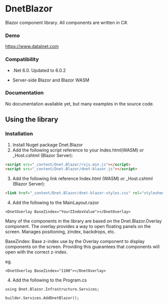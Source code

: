 # DnetBlazor
Blazor component library. All components are written in C#.

### Demo
https://www.datalnet.com

### Compatibility
- .Net 6.0. Updated to 6.0.2

- Server-side Blazor and Blazor WASM

### Documentation
No documentation available yet, but many examples in the source code.

## Using the library
### Installation

1. Install Nuget package Dnet.Blazor
2. Add the following script reference to your Index.html(WASM) or _Host.cshtml (Blazor Server): 

```Html
<script src="_content/Dnet.Blazor/rxjs.min.js"></script>
<script src="_content/Dnet.Blazor/dnet-blazor.js"></script>
```

3. Add the following link reference Index.html (WASM) or _Host.cshtml (Blazor Server): 

```Html
<link href="_content/Dnet.Blazor/dnet-blazor-styles.css" rel="stylesheet" />
```

4. Add the following to the MainLayout.razor

```CSharp
<DnetOverlay BaseZindex="YourZIndexValue"></DnetOverlay>
```
Many of the components in the library are based on the Dnet.Blazor.Overlay component. The overlay provides a way to open floating panels on the screen. Manages positioning, zindex, backdrops, etc. 

BaseZindex: Base z-index use by the Overlay component to display components on the screen. Providing this guarantees that components will open with the correct z-index.

eg.
```CSharp
<DnetOverlay BaseZindex="1100"></DnetOverlay>
```

4. Add the following to the Program.cs
```CSharp
using Dnet.Blazor.Infrastructure.Services;
```
```CSharp
builder.Services.AddDnetBlazor();
```



 

